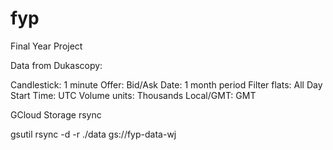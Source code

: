 # fyp
Final Year Project


Data from Dukascopy:

Candlestick: 1 minute
Offer: Bid/Ask
Date: 1 month period
Filter flats: All
Day Start Time: UTC
Volume units: Thousands
Local/GMT: GMT

GCloud Storage rsync

gsutil rsync -d -r ./data gs://fyp-data-wj 